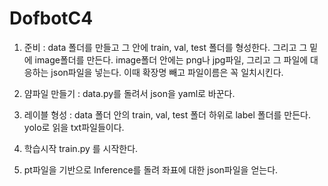 # DofbotC4

1. 준비 :
data 폴더를 만들고 그 안에 train, val, test 폴더를 형성한다.
그리고 그 밑에 image폴더를 만든다.
image폴더 안에는 png나 jpg파일, 그리고 그 파일에 대응하는 json파일을 넣는다.
이때 확장명 빼고 파일이름은 꼭 일치시킨다.

2. 얌파일 만들기 :
data.py를 돌려서 json을 yaml로 바꾼다.

3. 레이블 형성 :
data 폴더 안의 train, val, test 폴더 하위로 label 폴더를 만든다.
yolo로 읽을 txt파일들이다.

4. 학습시작
train.py 를 시작한다.

5. pt파일을 기반으로 Inference를 돌려 좌표에 대한 json파일을 얻는다.


